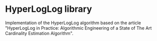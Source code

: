 # HyperLogLog library

Implementation of the HyperLogLog algorithm based on the article "HyperLogLog in Practice: Algorithmic Engineering of a
State of The Art Cardinality Estimation Algorithm".
